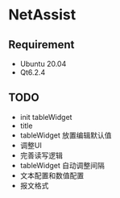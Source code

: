 # NetAssist

## Requirement

- Ubuntu 20.04
- Qt6.2.4

## TODO

- init tableWidget
- title
- tableWidget 放置编辑默认值
- 调整UI
- 完善读写逻辑
- tableWidget 自动调整间隔
- 文本配置和数值配置
- 报文格式